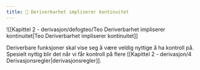 ```yaml
---
title: 📄 Deriverbarhet impliserer kontinuitet
---
```

![[Kapittel 2 - derivasjon/defogteo/Teo Deriverbarhet impliserer kontinuitet|Teo Deriverbarhet impliserer kontinuitet]]


Deriverbare funksjoner skal vise seg å være veldig nyttige å ha kontroll på. Spesielt nyttig blir det når vi får kontroll på flere [[Kapittel 2 - derivasjon/4 Derivasjonsregler|derivasjonsregler]].